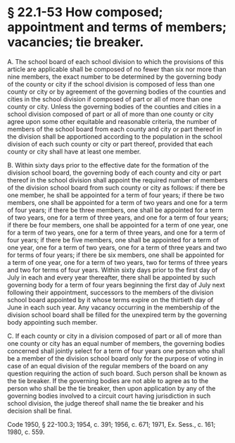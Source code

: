 # § 22.1-53 How composed; appointment and terms of members; vacancies; tie breaker.

<p>A. The school board of each school division to which the provisions of this article are applicable shall be composed of no fewer than six nor more than nine members, the exact number to be determined by the governing body of the county or city if the school division is composed of less than one county or city or by agreement of the governing bodies of the counties and cities in the school division if composed of part or all of more than one county or city. Unless the governing bodies of the counties and cities in a school division composed of part or all of more than one county or city agree upon some other equitable and reasonable criteria, the number of members of the school board from each county and city or part thereof in the division shall be apportioned according to the population in the school division of each such county or city or part thereof, provided that each county or city shall have at least one member.</p><p>B. Within sixty days prior to the effective date for the formation of the division school board, the governing body of each county and city or part thereof in the school division shall appoint the required number of members of the division school board from such county or city as follows: if there be one member, he shall be appointed for a term of four years; if there be two members, one shall be appointed for a term of two years and one for a term of four years; if there be three members, one shall be appointed for a term of two years, one for a term of three years, and one for a term of four years; if there be four members, one shall be appointed for a term of one year, one for a term of two years, one for a term of three years, and one for a term of four years; if there be five members, one shall be appointed for a term of one year, one for a term of two years, one for a term of three years and two for terms of four years; if there be six members, one shall be appointed for a term of one year, one for a term of two years, two for terms of three years and two for terms of four years. Within sixty days prior to the first day of July in each and every year thereafter, there shall be appointed by such governing body for a term of four years beginning the first day of July next following their appointment, successors to the members of the division school board appointed by it whose terms expire on the thirtieth day of June in each such year. Any vacancy occurring in the membership of the division school board shall be filled for the unexpired term by the governing body appointing such member.</p><p>C. If each county or city in a division composed of part or all of more than one county or city has an equal number of members, the governing bodies concerned shall jointly select for a term of four years one person who shall be a member of the division school board only for the purpose of voting in case of an equal division of the regular members of the board on any question requiring the action of such board. Such person shall be known as the tie breaker. If the governing bodies are not able to agree as to the person who shall be the tie breaker, then upon application by any of the governing bodies involved to a circuit court having jurisdiction in such school division, the judge thereof shall name the tie breaker and his decision shall be final.</p><p>Code 1950, § 22-100.3; 1954, c. 391; 1956, c. 671; 1971, Ex. Sess., c. 161; 1980, c. 559.</p>